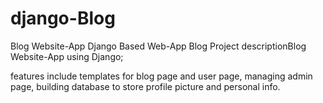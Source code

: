 # django-Blog
Blog Website-App
Django Based Web-App Blog
Project descriptionBlog Website-App using Django;

features include templates for blog page and user page, managing admin page, building database to store profile picture and personal info.
